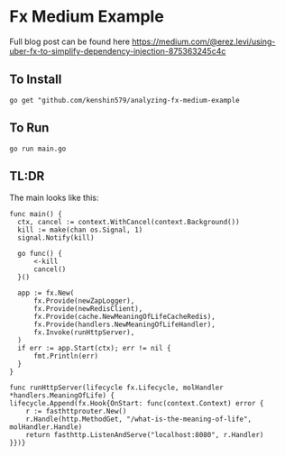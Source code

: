 # Fx Medium Example

Full blog post can be found here https://medium.com/@erez.levi/using-uber-fx-to-simplify-dependency-injection-875363245c4c

## To Install
    go get "github.com/kenshin579/analyzing-fx-medium-example

## To Run

    go run main.go
    
## TL:DR
The main looks like this:

    func main() {
	  ctx, cancel := context.WithCancel(context.Background())
	  kill := make(chan os.Signal, 1)
	  signal.Notify(kill)

	  go func() {
		  <-kill
		  cancel()
	  }()

	  app := fx.New(
		  fx.Provide(newZapLogger),
		  fx.Provide(newRedisClient),
		  fx.Provide(cache.NewMeaningOfLifeCacheRedis),
		  fx.Provide(handlers.NewMeaningOfLifeHandler),
		  fx.Invoke(runHttpServer),
	  )
	  if err := app.Start(ctx); err != nil {
		  fmt.Println(err)
	  }
    }

    func runHttpServer(lifecycle fx.Lifecycle, molHandler *handlers.MeaningOfLife) {
	lifecycle.Append(fx.Hook{OnStart: func(context.Context) error {
		r := fasthttprouter.New()
		r.Handle(http.MethodGet, "/what-is-the-meaning-of-life", molHandler.Handle)
		return fasthttp.ListenAndServe("localhost:8080", r.Handler)
	}})}
